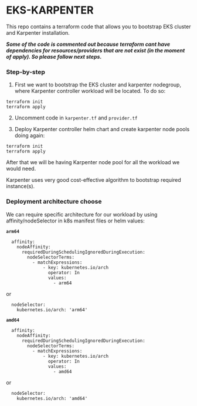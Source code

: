 # EKS-KARPENTER

This repo contains a terraform code that allows you to bootstrap EKS cluster and Karpenter installation.

**_Some of the code is commented out because terraform cant have dependencies for resources/providers that are not exist (in the moment of apply). So please follow next steps._**

### Step-by-step

1. First we want to bootstrap the EKS cluster and karpenter nodegroup, where Karpenter controller workload will be located. To do so:
```
terraform init
terraform apply
```

2. Uncomment code in `karpenter.tf` and `provider.tf`

3. Deploy Karpenter controller helm chart and create karpenter node pools doing again:
```
terraform init
terraform apply
```

After that we will be having Karpenter node pool for all the workload we would need. 

Karpenter uses very good cost-effective algorithm to bootstrap required instance(s).

### Deployment architecture choose
We can require specific architecture for our workload by using affinity/nodeSelector in k8s manifest files or helm values:

**`arm64`**
```
  affinity:
    nodeAffinity:
      requiredDuringSchedulingIgnoredDuringExecution:
        nodeSelectorTerms:
          - matchExpressions:
              - key: kubernetes.io/arch
                operator: In
                values:
                  - arm64
```
or
```
  nodeSelector:
    kubernetes.io/arch: 'arm64'
```

**`amd64`**
```
  affinity:
    nodeAffinity:
      requiredDuringSchedulingIgnoredDuringExecution:
        nodeSelectorTerms:
          - matchExpressions:
              - key: kubernetes.io/arch
                operator: In
                values:
                  - amd64
```
or
```
  nodeSelector:
    kubernetes.io/arch: 'amd64'
```
